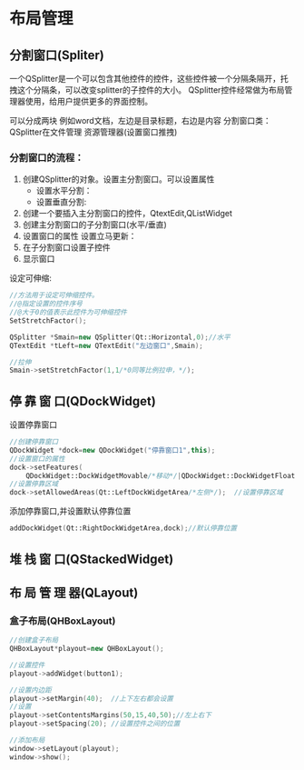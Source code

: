 # 布局管理

## 分割窗口(Spliter)

一个QSplitter是一个可以包含其他控件的控件，这些控件被一个分隔条隔开，托拽这个分隔条，可以改变splitter的子控件的大小。
QSplitter控件经常做为布局管理器使用，给用户提供更多的界面控制。

可以分成两块 例如word文档，左边是目录标题，右边是内容
分割窗口类：QSplitter在文件管理  资源管理器(设置窗口推拽)

### 分割窗口的流程：
1. 创建QSplitter的对象。设置主分割窗口。可以设置属性
	+ 设置水平分割：
	+ 设置垂直分割:
2.	创建一个要插入主分割窗口的控件，QtextEdit,QListWidget
3.	创建主分割窗口的子分割窗口(水平/垂直)
4.	设置窗口的属性 设置立马更新：
5.	在子分割窗口设置子控件
6.	显示窗口

设定可伸缩:

```cpp
//方法用于设定可伸缩控件。
//@指定设置的控件序号
//@大于0的值表示此控件为可伸缩控件
SetStretchFactor();   
```

```cpp
QSplitter *Smain=new QSplitter(Qt::Horizontal,0);//水平
QTextEdit *tLeft=new QTextEdit("左边窗口",Smain);

//拉伸
Smain->setStretchFactor(1,1/*0同等比例拉申，*/);
```



## 停 靠 窗 口(QDockWidget)

设置停靠窗口

```cpp
//创建停靠窗口
QDockWidget *dock=new QDockWidget("停靠窗口1",this);
//设置窗口的属性
dock->setFeatures(
    QDockWidget::DockWidgetMovable/*移动*/|QDockWidget::DockWidgetFloatable/*漂浮*/);
//设置停靠区域
dock->setAllowedAreas(Qt::LeftDockWidgetArea/*左侧*/);  //设置停靠区域

```

添加停靠窗口,并设置默认停靠位置

```cpp
addDockWidget(Qt::RightDockWidgetArea,dock);//默认停靠位置
```



## 堆 栈 窗 口(QStackedWidget)



## 布 局 管 理 器(QLayout)

### 盒子布局(QHBoxLayout)

```cpp
//创建盒子布局
QHBoxLayout*playout=new QHBoxLayout();

//设置控件
playout->addWidget(button1);

//设置内边距
playout->setMargin(40);  //上下左右都会设置
//设置
playout->setContentsMargins(50,15,40,50);//左上右下
playout->setSpacing(20); //设置控件之间的位置

//添加布局
window->setLayout(playout);
window->show();
```










